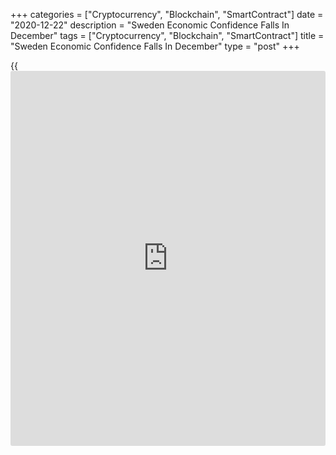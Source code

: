 +++
categories = ["Cryptocurrency", "Blockchain", "SmartContract"]
date = "2020-12-22"
description = "Sweden Economic Confidence Falls In December"
tags = ["Cryptocurrency", "Blockchain", "SmartContract"]
title = "Sweden Economic Confidence Falls In December"
type = "post"
+++

{{<iframe id="large-banner" src="https://www.bounty.group/#slide=16.0" width="100%" height="600" scrolling="no" style="border: 0px solid rgb(216, 221, 230); border-radius: 3px;">}}

Sweden's economic confidence fell marginally in December, data from the
National Institute of Economic Research showed on Tuesday.

The economic tendency indicator declined to 95.6 in December from 95.8
in November.

The consumer confidence index increased to 92.3 in December from 88.6 in
the prior month.

The manufacturing industry confidence index fell to 106.9 in December
from 109.9 in the preceding month.

The retail trade confidence index decreased to 97.5 in December from
99.7 in the previous month.

The measure of construction morale rose to 95.6 in December from 94.9 in
the prior month.

For comments and feedback [contact](https://www.playgroundfx.com/contact/): editorial@rtt[news](https://www.letsplayfx.com/blog/forex-news-website/).com

[Economic News][1]

 **What parts of the world are seeing the best (and worst) economic
performances lately? Click[here][2] to check out our [Econ Scorecard][2]
and find out! See up-to-the-moment [ranking](https://www.playgroundfx.com/blog/crypto-exchange-ranking/)s for the best and worst
performers in [GDP][3], [unemployment rate][4], [inflation][5] and much
more.**

   1. www.rtt[news](https://www.letsplayfx.com/blog/forex-news-website/).com/Content/EconomicNews.aspx
   2. www.rtt[news](https://www.letsplayfx.com/blog/forex-news-website/).com/economic-scorecard/world-rank/industrial-production/highest-performance.aspx
   3. www.rtt[news](https://www.letsplayfx.com/blog/forex-news-website/).com/economic-scorecard/world-rank/GDP/highest-performance.aspx
   4. www.rtt[news](https://www.letsplayfx.com/blog/forex-news-website/).com/economic-scorecard/world-rank/unemployment-rate/lowest-performance.aspx
   5. www.rtt[news](https://www.letsplayfx.com/blog/forex-news-website/).com/economic-scorecard/world-rank/CPI/highest-performance.aspx